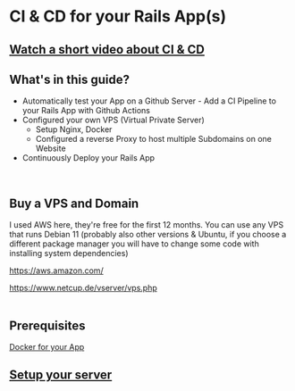 # CI & CD for your Rails App(s)
## [**Watch a short video about CI & CD**](https://www.youtube.com/watch?v=scEDHsr3APg)

## What's in this guide?
- Automatically test your App on a Github Server - Add a CI Pipeline to your Rails App with Github Actions
- Configured your own VPS (Virtual Private Server)
  - Setup Nginx, Docker
  - Configured a reverse Proxy to host multiple Subdomains on one Website
- Continuously Deploy your Rails App
<br />

## Buy a VPS and Domain
I used AWS here, they're free for the first 12 months. You can use any VPS that runs Debian 11 (probably also other versions & Ubuntu, if you choose a different package manager you will have to change some code with installing system dependencies)
<br>

https://aws.amazon.com/
<br>

https://www.netcup.de/vserver/vps.php
<br />
<br />

## Prerequisites
[Docker for your App](https://github.com/rubenvoss/docker-rails)

## [Setup your server](setup_server.md)
